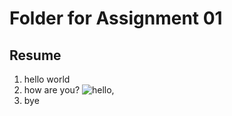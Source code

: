 # Folder for Assignment 01

## Resume


1. hello world
2. how are you?
 ![hello, ](/assests/images/1.jpg)
3. bye
